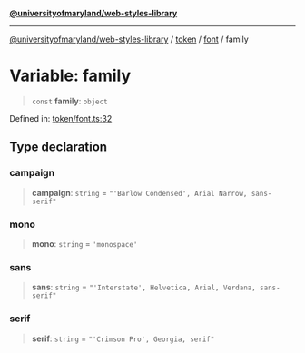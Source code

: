 [**@universityofmaryland/web-styles-library**](../../../../README.md)

***

[@universityofmaryland/web-styles-library](../../../../README.md) / [token](../../../README.md) / [font](../README.md) / family

# Variable: family

> `const` **family**: `object`

Defined in: [token/font.ts:32](https://github.com/UMD-Digital/design-system/blob/7fa144f196ef5f0ef2b372670136735f5a5c9236/packages/styles/source/token/font.ts#L32)

## Type declaration

### campaign

> **campaign**: `string` = `"'Barlow Condensed', Arial Narrow, sans-serif"`

### mono

> **mono**: `string` = `'monospace'`

### sans

> **sans**: `string` = `"'Interstate', Helvetica, Arial, Verdana, sans-serif"`

### serif

> **serif**: `string` = `"'Crimson Pro', Georgia, serif"`

